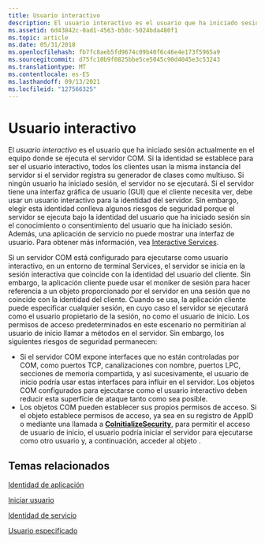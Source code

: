 ```yaml
---
title: Usuario interactivo
description: El usuario interactivo es el usuario que ha iniciado sesión actualmente en el equipo donde se ejecuta el servidor COM.
ms.assetid: 6d43842c-0ad1-4563-b50c-5024bda480f1
ms.topic: article
ms.date: 05/31/2018
ms.openlocfilehash: fb7fc8aeb5fd9674c09b40f6c46e4e173f5965a9
ms.sourcegitcommit: d75fc10b9f0825bbe5ce5045c90d4045e3c53243
ms.translationtype: MT
ms.contentlocale: es-ES
ms.lasthandoff: 09/13/2021
ms.locfileid: "127566325"
---
```

# <a name="interactive-user"></a>Usuario interactivo

El *usuario interactivo* es el usuario que ha iniciado sesión actualmente en el equipo donde se ejecuta el servidor COM. Si la identidad se establece para ser el usuario interactivo, todos los clientes usan la misma instancia del servidor si el servidor registra su generador de clases como multiuso. Si ningún usuario ha iniciado sesión, el servidor no se ejecutará. Si el servidor tiene una interfaz gráfica de usuario (GUI) que el cliente necesita ver, debe usar un usuario interactivo para la identidad del servidor. Sin embargo, elegir esta identidad conlleva algunos riesgos de seguridad porque el servidor se ejecuta bajo la identidad del usuario que ha iniciado sesión sin el conocimiento o consentimiento del usuario que ha iniciado sesión. Además, una aplicación de servicio no puede mostrar una interfaz de usuario. Para obtener más información, vea [Interactive Services](/windows/desktop/Services/interactive-services).

Si un servidor COM está configurado para ejecutarse como usuario interactivo, en un entorno de terminal Services, el servidor se inicia en la sesión interactiva que coincide con la identidad del usuario del cliente. Sin embargo, la aplicación cliente puede usar el moniker de sesión para hacer referencia a un objeto proporcionado por el servidor en una sesión que no coincide con la identidad del cliente. Cuando se usa, la aplicación cliente puede especificar cualquier sesión, en cuyo caso el servidor se ejecutará como el usuario propietario de la sesión, no como el usuario de inicio. Los permisos de acceso predeterminados en este escenario no permitirían al usuario de inicio llamar a métodos en el servidor. Sin embargo, los siguientes riesgos de seguridad permanecen:

-   Si el servidor COM expone interfaces que no están controladas por COM, como puertos TCP, canalizaciones con nombre, puertos LPC, secciones de memoria compartida, y así sucesivamente, el usuario de inicio podría usar estas interfaces para influir en el servidor. Los objetos COM configurados para ejecutarse como el usuario interactivo deben reducir esta superficie de ataque tanto como sea posible.
-   Los objetos COM pueden establecer sus propios permisos de acceso. Si el objeto establece permisos de acceso, ya sea en su registro de AppID o mediante una llamada a [**CoInitializeSecurity**](/windows/desktop/api/combaseapi/nf-combaseapi-coinitializesecurity), para permitir el acceso de usuario de inicio, el usuario podría iniciar el servidor para ejecutarse como otro usuario y, a continuación, acceder al objeto .

## <a name="related-topics"></a>Temas relacionados

<dl> <dt>

[Identidad de aplicación](application-identity.md)
</dt> <dt>

[Iniciar usuario](launching-user.md)
</dt> <dt>

[Identidad de servicio](service-identity.md)
</dt> <dt>

[Usuario especificado](specified-user.md)
</dt> </dl>

 

 
